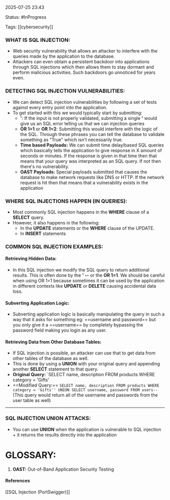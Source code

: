 
2025-07-25 23:43

Status: #InProgress 

Tags: [[cybersecurity]]

### WHAT IS SQL INJECTION:

- Web security vulnerability that allows an attacker to interfere with the queries made by the application to the database.
- Attackers can even obtain a persistent backdoor into applications through SQL injections which then allows them to stay dormant and perform malicious activities. Such backdoors go unnoticed for years even.

### DETECTING SQL INJECTION VULNERABILITIES:

- We can detect SQL injection vulnerabilities by following a set of tests against every entry point into the application.
- To get started with this we would typically start by submitting:
	- **'**: If the input is not properly validated, submitting a single **'** would give us an SQL error telling us that we can injection queries
	- **OR 1=1** or **OR 1=2**: Submitting this would interfere with the logic of the SQL. Through these phrases you can tell the database to validate something as "True" which isn't necessarily true.
	- **Time based Payloads:** We can submit time delay/based SQL queries which basically tells the application to give response in X amount of seconds or minutes. If the response is given in that time then that means that your query was interpreted as an SQL query. If not then there's no vulnerability.
	- **OAST Payloads:** Special payloads submitted that causes the database to make network requests like DNS or HTTP. If the network request is hit then that means that a vulnerability exists in the application

### WHERE SQL INJECTIONS HAPPEN (IN QUERIES):
- Most commonly SQL injection happens in the **WHERE** clause of a **SELECT** query.
- However, it also happens in the following:
	- In the **UPDATE** statements or the **WHERE** clause of the UPDATE.
	- In **INSERT** statements

### COMMON SQL INJECTION EXAMPLES:
#### Retrieving Hidden Data:
- In this SQL injection we modify the SQL query to return additional results. This is often done by the **' --** or the **OR 1=1**. We should be careful when using OR 1=1 because sometimes it can be used by the application in different contexts like **UPDATE** or **DELETE** causing accidental data loss.
#### Subverting Application Logic:
- Subverting application logic is basically manipulating the query in such a way that it asks for something eg: ==username and password== but you only give it a ==username== by completely bypassing the password field making you login as any user.
#### Retrieving Data from Other Database Tables:
- If SQL injection is possible, an attacker can use that to get data from other tables of the database as well.
- This is done by using a **UNION** with your original query and appending another **SELECT** statement to that query.
- **Original Query:** `SELECT name, description FROM products WHERE category = 'Gifts'
- ==Modified Query:== `SELECT name, description FROM products WHERE category = 'Gifts'' UNION SELECT username, password FROM users--` (This query would return all of the username and passwords from the user table as well)

___

### SQL INJECTION UNION ATTACKS:
- You can use **UNION** when the application is vulnerable to SQL injection + it returns the results directly into the application

# GLOSSARY:
1. **OAST:** Out-of-Band Application Security Testing



#### References
[[SQL Injection (PortSwigger)]]